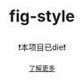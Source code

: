 <h1>
  <P align=center>
    fig-style
  </p>
</h1>

<P align=center>
  ❗本项目已die❗
</p>

<P align=center>
  <a href="./README.obsolete.md"><small>了解更多</small></a>
</p>
